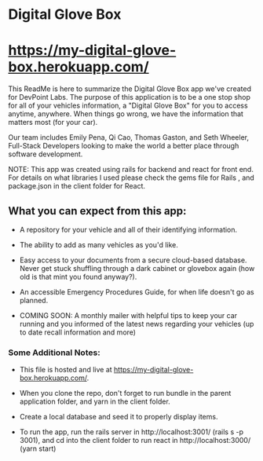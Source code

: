 # Digital Glove Box
# https://my-digital-glove-box.herokuapp.com/

This ReadMe is here to summarize the Digital Glove Box app we've created for
DevPoint Labs. The purpose of this application is to be a one stop shop for all
of your vehicles information, a "Digital Glove Box" for you to access anytime,
anywhere. When things go wrong, we have the information that matters most (for
your car). 

Our team includes Emily Pena, Qi Cao, Thomas Gaston, and Seth Wheeler,
Full-Stack Developers looking to make the world a better place through software
development. 

NOTE: This app was created using rails for backend and react for front
end. For details on what libraries I used please check the gems file for Rails
, and package.json in the client folder for React.

## What you can expect from this app:

* A repository for your vehicle and all of their identifying information.

* The ability to add as many vehicles as you'd like.

* Easy access to your documents from a secure cloud-based database.
  Never get stuck shuffling through a dark cabinet or glovebox again (how old is
  that mint you found anyway?).

* An accessible Emergency Procedures Guide, for when life doesn't go as planned.

* COMING SOON: A monthly mailer with helpful tips to keep your car running and
  you informed of the latest news regarding your vehicles (up to date recall
  information and more)

### Some Additional Notes:

  * This file is hosted and live at https://my-digital-glove-box.herokuapp.com/.

  * When you clone the repo, don't forget to run bundle in the parent
    application folder, and yarn in the client folder. 

  * Create a local database and seed it to properly display items.

  * To run the app, run the rails server in http://localhost:3001/ (rails s -p
    3001), and cd into the client folder to run react in http://localhost:3000/
    (yarn start)

